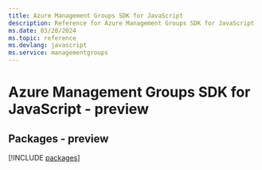 ```yaml
---
title: Azure Management Groups SDK for JavaScript
description: Reference for Azure Management Groups SDK for JavaScript
ms.date: 03/20/2024
ms.topic: reference
ms.devlang: javascript
ms.service: managementgroups
---
```

# Azure Management Groups SDK for JavaScript - preview
## Packages - preview
[!INCLUDE [packages](management-groups-index.md)]
